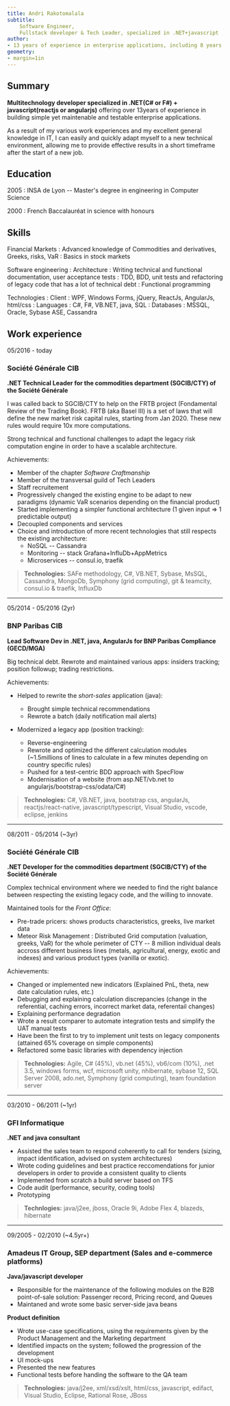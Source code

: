 ```yaml
---
title: Andri Rakotomalala
subtitle: 
    Software Engineer,
    Fullstack developer & Tech Leader, specialized in .NET+javascript
author:
- 13 years of experience in enterprise applications, including 8 years in finance
geometry:
- margin=1in
---
```


<link href="custom.css" rel="stylesheet" type="text/css" media="all" />

Summary
-------------
**Multitechnology developer specialized in .NET(C# or F#) + javascript(reactjs or angularjs)** offering over 13years of experience in building simple yet maintenable and testable enterprise applications.

As a result of my various work experiences and my excellent general knowledge in IT, I can easily and quickly adapt myself to a new technical environment, allowing me to provide effective results in a short timeframe after the start of a new job.

Education
-------------

2005
: INSA de Lyon -- Master's degree in engineering in Computer Science

2000
: French Baccalauréat in science with honours

Skills
-------------

Financial Markets
: Advanced knowledge of Commodities and derivatives, Greeks, risks, VaR
: Basics in stock markets

Software engineering
: Architecture
: Writing technical and functional documentation, user acceptance tests
: TDD, BDD, unit tests and refactoring of legacy code that has a lot of technical debt
: Functional programming

Technologies
: Client : WPF, Windows Forms, jQuery, ReactJs, AngularJs, html/css
: Languages : C#, F#, VB.NET, java, SQL
: Databases : MSSQL, Oracle, Sybase ASE, Cassandra

Work experience
-------------


<div class="duree_offset">05/2016 - today</div>

### Société Générale CIB

**.NET Technical Leader for the commodities department (SGCIB/CTY) of the Société Générale**

I was called back to SGCIB/CTY to help on the FRTB project (Fondamental Review of the Trading Book).
FRTB (aka Basel III) is a set of laws that will define the new market risk capital rules, starting from Jan 2020.
These new rules would require 10x more computations.

Strong technical and functional challenges to adapt the legacy risk computation engine in order to have a scalable architecture.

Achievements:

* Member of the chapter *Software Craftmanship*
* Member of the transversal guild of Tech Leaders
* Staff recruitement
* Progressively changed the existing engine to be adapt to new paradigms (dynamic VaR scenarios depending on the financial product)
* Started implementing a simpler functional architecture (1 given input => 1 predictable output)
* Decoupled components and services
* Choice and introduction of more recent technologies that still respects the existing architecture:
   * NoSQL -- Cassandra
   * Monitoring -- stack Grafana+InfluDb+AppMetrics
   * Microservices -- consul.io, traefik

> **Technologies:** SAFe methodology, C#, VB.NET, Sybase, MsSQL, Cassandra, MongoDb, Symphony (grid computing), git & teamcity, consul.io & traefik, InfluxDb






---






<div class="duree_offset"> 05/2014 - 05/2016 (2yr)</div>

### BNP Paribas CIB

**Lead Software Dev in .NET, java, AngularJs for BNP Paribas Compliance (GECD/MGA)**

Big technical debt. Rewrote and maintained various apps: insiders tracking; position followup; trading restrictions.

Achievements:

* Helped to rewrite the *short-sales* application (java):
    * Brought simple technical recommendations
    * Rewrote a batch (daily notification mail alerts)

* Modernized a legacy app (position tracking):
    * Reverse-engineering
    * Rewrote and optimized the different calculation modules (~1.5millions of lines to calculate in a few minutes depending on country specific rules)
    * Pushed for a test-centric BDD approach with SpecFlow
    * Modernisation of a website (from asp.NET/vb.net to angularjs/bootstrap-css/odata/C#)

> **Technologies:** C#, VB.NET, java, bootstrap css, angularJs, reactjs/react-native, javascript/typescript, Visual Studio, vscode, eclipse, jenkins











---


<div class="duree_offset">08/2011 - 05/2014 (~3yr)</div>

### Société Générale CIB

**.NET Developer for the commodities department (SGCIB/CTY) of the Société Générale**

Complex technical environment where we needed to find the right balance between respecting the existing legacy code, and the willing to innovate.


Maintained tools for the *Front Office*:

* Pre-trade pricers: shows products characteristics, greeks, live market data
* Meteor Risk Management : Distributed Grid computation (valuation, greeks, VaR) for the whole perimeter of CTY -- 8 million individual deals accross different business lines (metals, agricultural, energy, exotic and indexes) and various product types (vanilla or exotic).


Achievements:

* Changed or implemented new indicators (Explained PnL, theta, new date calculation rules, etc.)
* Debugging and explaining calculation discrepancies (change in the referential, caching errors, incorrect market data, referentail changes)
* Explaining performance degradation
* Wrote a result comparer to automate integration tests and simplify the UAT manual tests
* Have been the first to try to implement unit tests on legacy components (attained 65% coverage on simple components)
* Refactored some basic libraries with dependency injection


> **Technologies:** Agile, C# (45%), vb.net (45%), vb6/com (10%), .net 3.5, windows forms, wcf, microsoft unity, nhibernate, sybase 12, SQL Server 2008, ado.net, Symphony (grid computing), team foundation server





---





<div class="duree_offset">03/2010 - 06/2011 (~1yr)</div>

### GFI Informatique

**.NET and java consultant**

* Assisted the sales team to respond coherently to call for tenders (sizing, impact identification, advised on system architectures)
* Wrote coding guidelines and best practice reccomendations for junior developers in order to provide a consistent quality to clients
* Implemented from scratch a build server based on TFS
* Code audit (performance, security, coding tools)
* Prototyping

> **Technlogies:** java/j2ee, jboss, Oracle 9i, Adobe Flex 4, blazeds, hibernate








---





<div class="duree_offset">09/2005 - 02/2010 (~4.5yr+)</div>

### Amadeus IT Group, SEP department (Sales and e-commerce platforms)

**Java/javascript developer**
* Responsible for the maintenance of the following modules on the B2B point-of-sale solution: Passenger record, Pricing record, and Queues
* Maintaned and wrote some basic server-side java beans

**Product definition**

* Wrote use-case specifications, using the requirements given by the Product Management and the Marketing department
* Identified impacts on the system; followed the progression of the development
* UI mock-ups
* Presented the new features
* Functional tests before handing the software to the QA team


> **Technologies:** java/j2ee, xml/xsd/xslt, html/css, javascript, edifact, Visual Studio, Eclipse, Rational Rose, JBoss

